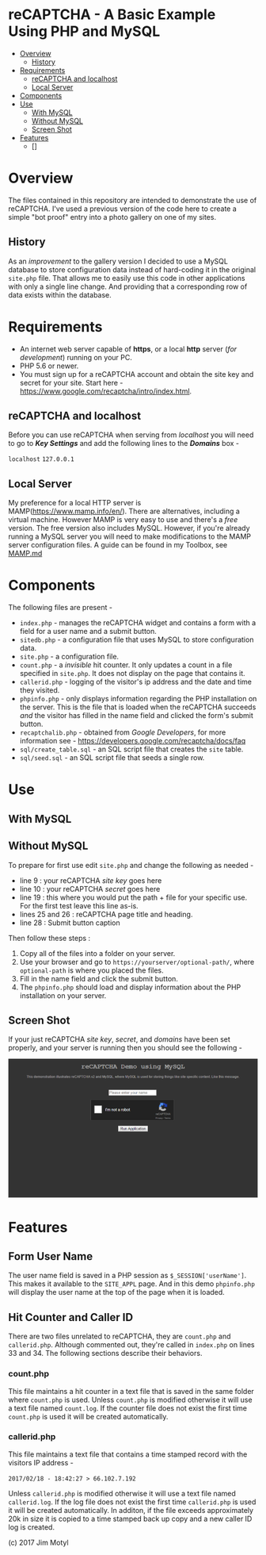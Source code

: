 # reCAPTCHA - A Basic Example Using PHP and MySQL

* [Overview](https://bitbucket.org/jxmot/recaptcha/overview#markdown-header-overview)
    * [History](https://bitbucket.org/jxmot/recaptcha/overview#markdown-header-history)
* [Requirements](https://bitbucket.org/jxmot/recaptcha/overview#markdown-header-requirements)
    * [reCAPTCHA and localhost](https://bitbucket.org/jxmot/recaptcha/overview#markdown-header-recaptcha-and-localhost)
    * [Local Server](https://bitbucket.org/jxmot/recaptcha/overview#markdown-header-local-server)
* [Components](https://bitbucket.org/jxmot/recaptcha/overview#markdown-header-components)
* [Use](https://bitbucket.org/jxmot/recaptcha/overview#markdown-header-use)
    * [With MySQL](https://bitbucket.org/jxmot/recaptcha/overview#markdown-header-with-mysql)
    * [Without MySQL](https://bitbucket.org/jxmot/recaptcha/overview#markdown-header-without-mysql)
    * [Screen Shot](https://bitbucket.org/jxmot/recaptcha/overview#markdown-header-screen-shot)
* [Features](https://bitbucket.org/jxmot/recaptcha/overview#markdown-header-features)
    * [] 

# Overview

The files contained in this repository are intended to demonstrate the use of reCAPTCHA. I've used a previous version of the code here to create a simple "bot proof" entry into a photo gallery on one of my sites.

## History

As an *improvement* to the gallery version I decided to use a MySQL database to store configuration data instead of hard-coding it in the original `site.php` file. That allows me to easily use this code in other applications with only a single line change. And providing that a corresponding row of data exists within the database.

# Requirements

* An internet web server capable of **https**, or a local **http** server (*for development*) running on your PC. 
* PHP 5.6 or newer.
* You must sign up for a reCAPTCHA account and obtain the site key and secret for your site. Start here - <https://www.google.com/recaptcha/intro/index.html>. 

## reCAPTCHA and localhost

Before you can use reCAPTCHA when serving from *localhost* you will need to go to **_Key Settings_** and add the following lines to the **_Domains_** box - 

`localhost`
`127.0.0.1`

## Local Server

My preference for a local HTTP server is MAMP(<https://www.mamp.info/en/>). There are alternatives, including a virtual machine. However MAMP is very easy to use and there's a *free* version. The free version also includes MySQL. However, if you're already running a MySQL server you will need to make modifications to the MAMP server configuration files. A guide can be found in my Toolbox, see [MAMP.md](https://bitbucket.org/jxmot/toolbox/MAMP.md)

# Components

The following files are present - 

* `index.php` - manages the reCAPTCHA widget and contains a form with a field for a user name and a submit button. 
* `sitedb.php` - a configuration file that uses MySQL to store configuration data.
* `site.php` - a configuration file.
* `count.php` - a *invisible* hit counter. It only updates a count in a file specified in `site.php`. It does not display on the page that contains it.
* `callerid.php` - logging of the visitor's ip address and the date and time they visited.
* `phpinfo.php` - only displays information regarding the PHP installation on the server. This is the file that is loaded when the reCAPTCHA succeeds *and* the visitor has filled in the name field and clicked the form's submit button.
* `recaptchalib.php` - obtained from *Google Developers*, for more information see - <https://developers.google.com/recaptcha/docs/faq>
* `sql/create_table.sql` - an SQL script file that creates the `site` table.
* `sql/seed.sql` - an SQL script file that seeds a single row.

# Use

## With MySQL

## Without MySQL

To prepare for first use edit `site.php` and change the following as needed - 

* line 9 : your reCAPTCHA *site key* goes here
* line 10 : your reCAPTCHA *secret* goes here
* line 19 : this where you would put the path + file for your specific use. For the first test leave this line as-is.
* lines 25 and 26 : reCAPTCHA page title and heading.
* line 28 : Submit button caption

Then follow these steps :

1. Copy all of the files into a folder on your server.
2. Use your browser and go to `https://yourserver/optional-path/`, where `optional-path` is where you placed the files.
3. Fill in the name field and click the submit button.
4. The `phpinfo.php` should load and display information about the PHP installation on your server.

## Screen Shot

If your just reCAPTCHA *site key*, *secret*, and *domains* have been set properly, and your server is running then you should see the following - 

![reCAPTCHA Demo](./mdimg/recaptcha-thumb-900x500.png)

# Features

## Form User Name

The user name field is saved in a PHP session as `$_SESSION['userName']`. This makes it available to the `SITE_APPL` page. And in this demo `phpinfo.php` will display the user name at the top of the page when it is loaded.

## Hit Counter and Caller ID

There are two files unrelated to reCAPTCHA, they are `count.php` and `callerid.php`. Although commented out, they're called in `index.php` on lines 33 and 34. The following sections describe their behaviors.

### count.php

This file maintains a hit counter in a text file that is saved in the same folder where `count.php` is used. Unless `count.php` is modified otherwise it will use a text file named `count.log`. If the counter file does not exist the first time `count.php` is used it will be created automatically.

### callerid.php

This file maintains a text file that contains a time stamped record with the visitors IP address - 

`2017/02/18 - 18:42:27 > 66.102.7.192`

Unless `callerid.php` is modified otherwise it will use a text file named `callerid.log`. If the log file does not exist the first time `callerid.php` is used it will be created automatically. In additon, if the file exceeds approximately 20k in size it is copied to a time stamped back up copy and a new caller ID log is created.



(c) 2017 Jim Motyl

